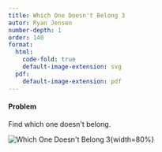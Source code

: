 ```yaml
---
title: Which One Doesn't Belong 3
autor: Ryan Jensen
number-depth: 1
order: 140
format:
  html:
    code-fold: true
    default-image-extension: svg
  pdf:
    default-image-extension: pdf
---
```



#### Problem
Find which one doesn't belong.



![Which One Doesn't Belong 3](image/wodb3){width=80%}

